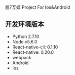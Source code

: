 氦7互娱 Project For Ios&amp;Android 

## 开发环境版本
* Python 2.7.10
* Node v5.6.0
* React-native-cli: 0.1.10
* React-native: 0.20.0
* webpack
* Android 
* Ios

